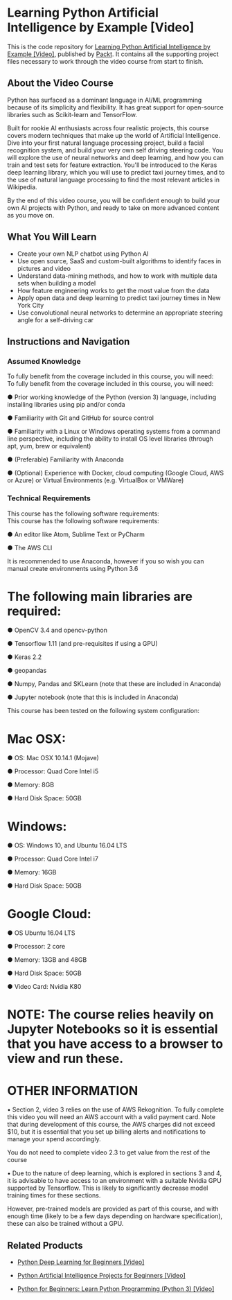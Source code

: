 # Learning Python Artificial Intelligence by Example [Video]
This is the code repository for [Learning Python Artificial Intelligence by Example [Video]](https://www.packtpub.com/big-data-and-business-intelligence/learning-python-artificial-intelligence-example-video?utm_source=github&utm_medium=repository&utm_campaign=9781788839532), published by [Packt](https://www.packtpub.com/?utm_source=github). It contains all the supporting project files necessary to work through the video course from start to finish.
## About the Video Course
Python has surfaced as a dominant language in AI/ML programming because of its simplicity and flexibility. It has great support for open-source libraries such as Scikit-learn and TensorFlow. 

Built for rookie AI enthusiasts across four realistic projects, this course covers modern techniques that make up the world of Artificial Intelligence. Dive into your first natural language processing project, build a facial recognition system, and build your very own self driving steering code. You will explore the use of neural networks and deep learning, and how you can train and test sets for feature extraction. You'll be introduced to the Keras deep learning library, which you will use to predict taxi journey times, and to the use of natural language processing to find the most relevant articles in Wikipedia.

By the end of this video course, you will be confident enough to build your own AI projects with Python, and ready to take on more advanced content as you move on.


<H2>What You Will Learn</H2>
<DIV class=book-info-will-learn-text>
<UL>
<LI>Create your own NLP chatbot using Python AI&nbsp; 
<LI>Use open source, SaaS and custom-built algorithms to identify faces in pictures and video 
<LI>Understand data-mining methods, and how to work with multiple data sets when building a model 
<LI>How feature engineering works to get the most value from the data&nbsp; 
<LI>Apply open data and deep learning to predict taxi journey times in New York City&nbsp; 
<LI>Use convolutional neural networks to determine an appropriate steering angle for a self-driving car </LI></UL></DIV>

## Instructions and Navigation
### Assumed Knowledge
To fully benefit from the coverage included in this course, you will need:<br/>
To fully benefit from the coverage included in this course, you will need:

●	Prior working knowledge of the Python (version 3) language, including installing libraries using pip and/or conda

●	Familiarity with Git and GitHub for source control

●	Familiarity with a Linux or Windows operating systems from a command line perspective, including the ability to install OS level libraries (through apt, yum, brew or equivalent)

●	(Preferable) Familiarity with Anaconda

●	(Optional) Experience with Docker, cloud computing (Google Cloud, AWS or Azure) or Virtual Environments (e.g. VirtualBox or VMWare)

### Technical Requirements
This course has the following software requirements:<br/>
This course has the following software requirements:

●	An editor like Atom, Sublime Text or PyCharm

●	The AWS CLI

It is recommended to use Anaconda, however if you so wish you can manual create environments using Python 3.6 

# The following main libraries are required: 

●	OpenCV 3.4 and opencv-python

●	Tensorflow 1.11 (and pre-requisites if using a GPU)

●	Keras 2.2

●	geopandas

●	Numpy, Pandas and SKLearn (note that these are included in Anaconda)

●	Jupyter notebook (note that this is included in Anaconda)

This course has been tested on the following system configuration:

# Mac OSX:

●	OS: Mac OSX 10.14.1 (Mojave)

●	Processor: Quad Core Intel i5 

●	Memory: 8GB

●	Hard Disk Space: 50GB

# Windows:

●	OS: Windows 10, and Ubuntu 16.04 LTS

●	Processor: Quad Core Intel i7 

●	Memory: 16GB

●	Hard Disk Space: 50GB

# Google Cloud:

●	OS Ubuntu 16.04 LTS

●	Processor: 2 core

●	Memory: 13GB and 48GB

●	Hard Disk Space: 50GB

●	Video Card: Nvidia K80

# NOTE: The course relies heavily on Jupyter Notebooks so it is essential that you have access to a browser to view and run these.  

# OTHER INFORMATION

•	Section 2, video 3 relies on the use of AWS Rekognition.  To fully complete this video you will need an AWS account with a valid payment card.  Note that during development of this course, the AWS charges did not exceed $10, but it is essential that you set up billing alerts and notifications to manage your spend accordingly.  

You do not need to complete video 2.3 to get value from the rest of the course

•	Due to the nature of deep learning, which is explored in sections 3 and 4, it is advisable to have access to an environment with a suitable Nvidia GPU supported by Tensorflow.  This is likely to significantly decrease model training times for these sections.  

However, pre-trained models are provided as part of this course, and with enough time (likely to be a few days depending on hardware specification), these can also be trained without a GPU.


## Related Products
* [Python Deep Learning for Beginners [Video]](https://www.packtpub.com/big-data-and-business-intelligence/python-deep-learning-beginners-video?utm_source=github&utm_medium=repository&utm_campaign=9781788629942)

* [Python Artificial Intelligence Projects for Beginners [Video]](https://www.packtpub.com/big-data-and-business-intelligence/python-artificial-intelligence-projects-beginners-video?utm_source=github&utm_medium=repository&utm_campaign=9781788394345)

* [Python for Beginners: Learn Python Programming (Python 3) [Video]](https://www.packtpub.com/application-development/python-beginners-learn-python-programming-python-3-video?utm_source=github&utm_medium=repository&utm_campaign=9781789617122)

